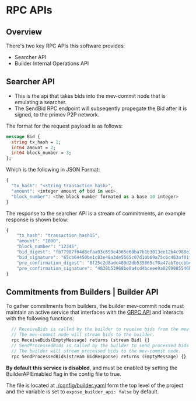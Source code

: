 # RPC APIs

## Overview

There's two key RPC APIs this software provides:
- Searcher API
- Builder Internal Operations API

## Searcher API
- This is the api that takes bids into the mev-commit node that is emulating a searcher. 
- The SendBid RPC endpoint will subseqently propegate the Bid after it is signed, to the primev P2P network.

The format for the request payload is as follows:

```protobuf
message Bid {
  string tx_hash = 1;
  int64 amount = 2;
  int64 block_number = 3;
};
```

Which is the following in JSON Format:
```javascript
{
  "tx_hash": "<string transaction hash>",
  "amount": <integer amount of bid in wei>,
  "block_number": <the block number formated as a base 10 integer>
}
```

The response to the searcher API is a stream of commitments, an example response is shown below:
```javascript
{
    "tx_hash": "transaction_hash15",
    "amount": "1000",
    "block_number": "12345",
    "bid_digest": "fb77987f64d8efaa93c659e4365e60ba7b1b3013ee12b4c988e3dbd87b76109d",
    "bid_signature": "65cb64450be1c83e48a3de5565c07d10b69a75c6c463af01ffb20849e777861a3fd07e1415c83f31f1e05cc7b430b4073faf988b3b0a469148e02ccba9fd6d9901",
    "pre_confirmation_digest": "0f25c2d8adc489d2db535865c70a47ab7eccbbc89ca95b705547c38811712111",
    "pre_confirmation_signature": "4838b53968be8a4cd4bceee9a8299885546b7d184cfe6390dcb8afd37fec3c1b08f0ce03935afce5b11b9f425434a4b22d01cb4d4dd5f4e5894c699302dbb3ad01"
}
```


## Commitments from Builders | Builder API
To gather commitments from builders, the builder mev-commit node must maintain an active service that interfaces with the [GRPC API](https://github.com/primevprotocol/mev-commit/blob/main/rpc/builderapi/v1/builderapi.proto) and interacts with the following functions:

```protobuf
  // ReceiveBids is called by the builder to receive bids from the mev-commit node.
  // The mev-commit node will stream bids to the builder.
  rpc ReceiveBids(EmptyMessage) returns (stream Bid) {}
  // SendProcessedBids is called by the builder to send processed bids to the mev-commit node.
  // The builder will stream processed bids to the mev-commit node.
  rpc SendProcessedBids(stream BidResponse) returns (EmptyMessage) {}

```

**By default this service is disabled**, and must be enabled by setting the BuilderAPIEmabled flag in the config file to true.

The file is located at [./config/builder.yaml](../../config/builder.yml) form the top level of the project and the variable is set to `expose_builder_api: false` by default.

